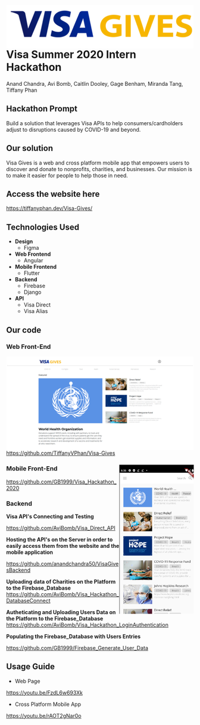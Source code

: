 <img align="left" src="https://github.com/AviBomb/VisaGives/blob/master/Images/VISA-GIVES-logo.png">

# Visa Summer 2020 Intern Hackathon
Anand Chandra, Avi Bomb, Caitlin Dooley, Gage Benham, Miranda Tang, Tiffany Phan

## Hackathon Prompt
Build a solution that leverages Visa APIs to help consumers/cardholders adjust to disruptions caused by COVID-19 and beyond.

## Our solution
Visa Gives is a web and cross platform mobile app that empowers users to discover and donate to nonprofits, charities, and businesses. Our mission is to make it easier for people to help those in need.

## Access the website here
https://tiffanyphan.dev/Visa-Gives/

## Technologies Used
* **Design**
  * Figma
* **Web Frontend**
  * Angular
* **Mobile Frontend**
  * Flutter
* **Backend**
  * Firebase
  * Django
* **API**
  * Visa Direct
  * Visa Alias

## Our code

### Web Front-End
<img align="left" src="https://github.com/AviBomb/VisaGives/blob/master/Images/Webpage.png">

https://github.com/TiffanyVPhan/Visa-Gives

### Mobile Front-End <img align="right" width="200" height="400" src="https://github.com/AviBomb/VisaGives/blob/master/Images/mobile_app_updated.png">
https://github.com/GB1999/Visa_Hackathon_2020 

### Backend
**Visa API's Connecting and Testing**

https://github.com/AviBomb/Visa_Direct_API

**Hosting the API's on the Server in order to easily access them from the website and the mobile application**

https://github.com/anandchandra50/VisaGivesBackend

**Uploading data of Charities on the Platform to the Firebase_Database**
https://github.com/AviBomb/Visa_Hackathon_DatabaseConnect

**Autheticating and Uploading Users Data on the Platform to the Firebase_Database**
https://github.com/AviBomb/Visa_Hackathon_LoginAuthentication

**Populating the Firebase_Database with Users Entries**

https://github.com/GB1999/Firebase_Generate_User_Data

## Usage Guide

* Web Page

https://youtu.be/FzdL6w693Xk

* Cross Platform Mobile App

https://youtu.be/rAOT2gNar0o
